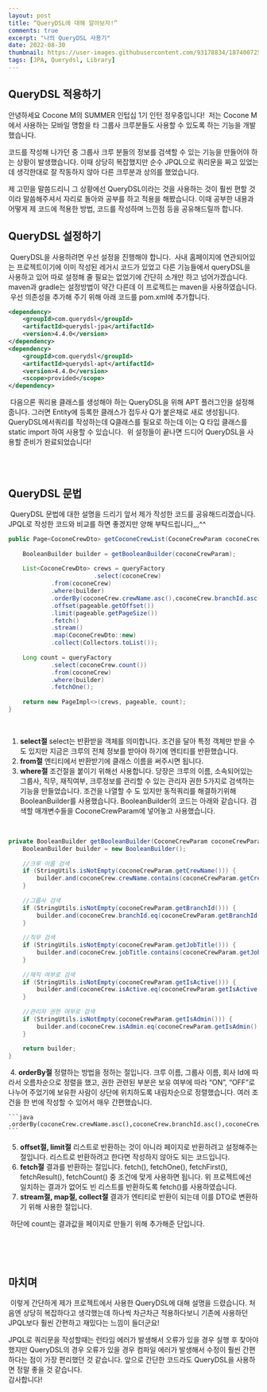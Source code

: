 ```yaml
---
layout: post
title: “QueryDSL에 대해 알아보자!”
comments: true
excerpt: "나의 QueryDSL 사용기"
date: 2022-08-30
thumbnail: https://user-images.githubusercontent.com/93178834/187400725-6f63ee2e-c08b-45b1-a2bf-dbd47a80490b.png
tags: [JPA, Querydsl, Library]
---
```


## QueryDSL 적용하기

안녕하세요 Cocone M의 SUMMER 인텁십 1기 인턴 정우중입니다!
​
저는 Cocone M에서 사용하는 모바일 명함을 타 그룹사 크루분들도 사용할 수 있도록 하는 기능을 개발했습니다.

코드를 작성해 나가던 중 그룹사 크루 분들의 정보를 검색할 수 있는 기능을 만들어야 하는 상황이 발생했습니다. 이때 상당히 복잡했지만 순수 JPQL으로 쿼리문을 짜고 있었는데 생각한대로 잘 작동하지 않아 다른 크루분과 상의를 했었습니다.

제 고민을 말씀드리니 그 상황에선 QueryDSL이라는 것을 사용하는 것이 훨씬 편할 것이라 말씀해주셔서 자리로 돌아와 공부를 하고 적용을 해봤습니다. 이때 공부한 내용과 어떻게 제 코드에 적용한 방법, 코드를 작성하며 느낀점 등을 공유해드릴까 합니다.
​
<br/>

## QueryDSL 설정하기

​
QueryDSL을 사용하려면 우선 설정을 진행해야 합니다.
​
사내 홈페이지에 연관되어있는 프로젝트이기에 이미 작성된 레거시 코드가 있었고 다른 기능들에서 queryDSL을 사용하고 있어 따로 설정해 줄 필요는 없었기에 간단히 소개만 하고 넘어가겠습니다. maven과 gradle는 설정방법이 약간 다른데 이 프로젝트는 maven을 사용하였습니다.
​
우선 의존성을 추가해 주기 위해 아래 코드를 pom.xml에 추가합니다.
​

```xml
<dependency>
    <groupId>com.querydsl</groupId>
    <artifactId>querydsl-jpa</artifactId>
    <version>4.4.0</version>
</dependency>
<dependency>
    <groupId>com.querydsl</groupId>
    <artifactId>querydsl-apt</artifactId>
    <version>4.4.0</version>
    <scope>provided</scope>
</dependency>
```

​
다음으론 쿼리용 클래스를 생성해야 하는 QueryDSL을 위해 APT 플러그인을 설정해 줍니다. 그러면 Entity에 등록한 클래스가 접두사 Q가 붙은채로 새로 생성됩니다. QueryDSL에서쿼리를 작성하는데 Q클래스를 필요로 하는데 이는 Q 타입 클래스를 static import 하여 사용할 수 있습니다.
​
위 설정들이 끝나면 드디어 QueryDSL을 사용할 준비가 완료되었습니다!

<br/>
​

## QueryDSL 문법

​
QueryDSL 문법에 대한 설명을 드리기 앞서 제가 작성한 코드를 공유해드리겠습니다. JPQL로 작성한 코드와 비교를 하면 좋겠지만 양해 부탁드립니다,,,^^
​

```java
public Page<CoconeCrewDto> getCoconeCrewList(CoconeCrewParam coconeCrewParam, Pageable pageable) {
​
    BooleanBuilder builder = getBooleanBuilder(coconeCrewParam);
​
    List<CoconeCrewDto> crews = queryFactory
						.select(coconeCrew)
            .from(coconeCrew)
            .where(builder)
            .orderBy(coconeCrew.crewName.asc(),coconeCrew.branchId.asc(),coconeCrew.coconeId.asc(),coconeCrew.jobTitle.asc(),coconeCrew.isActive.desc(),coconeCrew.isAdmin.desc())
            .offset(pageable.getOffset())
            .limit(pageable.getPageSize())
            .fetch()
            .stream()
            .map(CoconeCrewDto::new)
            .collect(Collectors.toList());
​
    Long count = queryFactory
            .select(coconeCrew.count())
            .from(coconeCrew)
            .where(builder)
            .fetchOne();
​
    return new PageImpl<>(crews, pageable, count);
}
```

​

1. **select절**
   select는 반환받을 객체를 의미합니다. 조건을 달아 특정 객체만 받을 수도 있지만 지금은 크루의 전체 정보를 받아야 하기에 엔티티를 반환했습니다.
2. **from절**
   엔티티에서 반환받기에 클래스 이름을 써주시면 됩니다.
3. **where절**
   조건절을 붙이기 위해선 사용합니다. 당장은 크루의 이름, 소속되어있는 그룹사, 직무, 재직여부, 크루정보를 관리할 수 있는 관리자 권한 5가지로 검색하는 기능을 만들었습니다. 조건을 나열할 수 도 있지만 동적쿼리를 해결하기위해 BooleanBuilder를 사용했습니다. BooleanBuilder의 코드는 아래와 같습니다. 검색할 매개변수들을 CoconeCrewParam에 넣어놓고 사용했습니다.

​

```java
private BooleanBuilder getBooleanBuilder(CoconeCrewParam coconeCrewParam) {
    BooleanBuilder builder = new BooleanBuilder();
​
    //크루 이름 검색
    if (StringUtils.isNotEmpty(coconeCrewParam.getCrewName())) {
        builder.and(coconeCrew.crewName.contains(coconeCrewParam.getCrewName()));
    }
​
    //그룹사 검색
    if (StringUtils.isNotEmpty(coconeCrewParam.getBranchId())) {
        builder.and(coconeCrew.branchId.eq(coconeCrewParam.getBranchId()));
    }
​
    //직무 검색
    if (StringUtils.isNotEmpty(coconeCrewParam.getJobTitle())) {
        builder.and(coconeCrew.jobTitle.contains(coconeCrewParam.getJobTitle()));
    }
​
    //재직 여부로 검색
    if (StringUtils.isNotEmpty(coconeCrewParam.getIsActive())) {
        builder.and(coconeCrew.isActive.eq(coconeCrewParam.getIsActive().equalsIgnoreCase("on")));
    }
​
    //관리자 권한 여부로 검색
    if (StringUtils.isNotEmpty(coconeCrewParam.getIsAdmin())) {
        builder.and(coconeCrew.isAdmin.eq(coconeCrewParam.getIsAdmin().equalsIgnoreCase("on")));
    }
​
    return builder;
}
```

​ 4. **orderBy절**
정렬하는 방법을 정하는 절입니다. 크루 이름, 그룹사 이름, 회사 Id에 따라서 오름차순으로 정렬을 했고, 권한 관련된 부분은 보유 여부에 따라 “ON”, “OFF”로 나누어 주었기에 보유한 사람이 상단에 위치하도록 내림차순으로 정렬했습니다. 여러 조건을 한 번에 작성할 수 있어서 매우 간편했습니다.

    ```java
    .orderBy(coconeCrew.crewName.asc(),coconeCrew.branchId.asc(),coconeCrew.coconeId.asc(),coconeCrew.jobTitle.asc(),coconeCrew.isActive.desc(),coconeCrew.isAdmin.desc())
    ```

5. **offset절, limit절**
   리스트로 반환하는 것이 아니라 페이지로 반환하려고 설정해주는 절입니다. 리스트로 반환하려고 한다면 작성하지 않아도 되는 코드입니다.
6. **fetch절**
   결과를 반환하는 절입니다. fetch(), fetchOne(), fetchFirst(), fetchResult(), fetchCount() 중 조건에 맞게 사용하면 됩니다. 위 프로젝트에선 일치하는 결과가 없어도 빈 리스트를 반환하도록 fetch()를 사용하였습니다.
7. **stream절, map절, collect절**
   결과가 엔티티로 반환이 되는데 이를 DTO로 변환하기 위해 사용한 절입니다.

​
하단에 count는 결과값을 페이지로 만들기 위해 추가해준 단입니다.

<br/>

​

## 마치며

​
이렇게 간단하게 제가 프로젝트에서 사용한 QueryDSL에 대해 설명을 드렸습니다.
처음엔 상당히 복잡하다고 생각했는데 하나씩 차근차근 적용하다보니 기존에 사용하던 JPQL보다 훨씬 간편하고 재밌다는 느낌이 들더군요!

JPQL로 쿼리문을 작성할때는 런타임 에러가 발생해서 오류가 있을 경우 실행 후 찾아야 했지만 QueryDSL의 경우 오류가 있을 경우 컴파일 에러가 발생해서 수정이 훨씬 간편하다는 점이 가장 편리했던 것 같습니다.
앞으로 간단한 코드라도 QueryDSL을 사용하면 정말 좋을 것 같습니다. <br/> 감사합니다!
